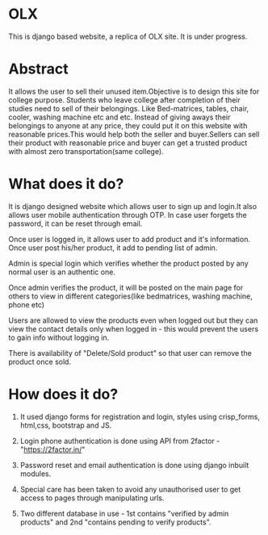 # OLX

This is django based website, a replica of OLX site. It is under progress.



# Abstract



It allows the user to sell their unused item.Objective is to design this site for college purpose. Students who leave college after completion of their studies need to sell of their belongings. Like Bed-matrices, tables, chair, cooler, washing machine etc and etc. Instead of giving aways their belongings to anyone at any price, they could put it on this website with reasonable prices.This would help both the seller and buyer.Sellers can sell their product with reasonable price and buyer can get a trusted product with almost zero transportation(same college).



# What does it do?



It is django designed website which allows user to sign up and login.It also allows user mobile authentication through OTP. In case user forgets the password, it can be reset through email.

Once user is logged in, it allows user to add product and it's information. Once user post his/her product, it add to pending list of admin.

Admin is special login which verifies whether the product posted by any normal user is an authentic one.

Once admin verifies the product, it will be posted on the main page for others to view in different categories(like bedmatrices, washing machine, phone etc)

Users are allowed to view the products even when logged out but they can view the contact details only when logged in - this would prevent the users to gain info without logging in.

There is availability of "Delete/Sold product" so that user can remove the product once sold.



# How does it do?



1. It used django forms for registration and login, styles using crisp_forms, html,css, bootstrap and JS.

2. Login phone authentication is done using API from 2factor - "https://2factor.in/" 

3. Password reset and email authentication is done using django inbuilt modules.

4. Special care has been taken to avoid any unauthorised user to get access to pages through manipulating urls.

5. Two different database in use - 1st contains "verified by admin products" and 2nd "contains pending to verify products".

